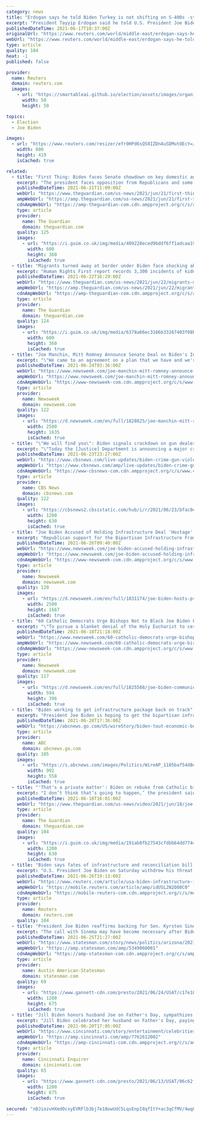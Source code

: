 ```yaml
---
category: news
title: "Erdogan says he told Biden Turkey is not shifting on S-400s -state media"
excerpt: "President Tayyip Erdogan said he told U.S. President Joe Biden at their first meeting that Turkey would not change its stance on its Russian S-400 missile defences over which Washington sanctioned Ankara,"
publishedDateTime: 2021-06-17T10:37:00Z
originalUrl: "https://www.reuters.com/world/middle-east/erdogan-says-he-told-biden-turkey-is-not-shifting-s-400s-state-media-2021-06-17/"
webUrl: "https://www.reuters.com/world/middle-east/erdogan-says-he-told-biden-turkey-is-not-shifting-s-400s-state-media-2021-06-17/"
type: article
quality: 104
heat: -1
published: false

provider:
  name: Reuters
  domain: reuters.com
  images:
    - url: "https://smartableai.github.io/election/assets/images/organizations/reuters.com-50x50.jpg"
      width: 50
      height: 50

topics:
  - Election
  - Joe Biden

images:
  - url: "https://www.reuters.com/resizer/efr0HPd6sQ58IZDnAuSDMutOEcY=/800x419/smart/filters:quality(80)/cloudfront-us-east-2.images.arcpublishing.com/reuters/W7SETYTUYFLWVGRDFQOTBN4PBA.jpg"
    width: 800
    height: 419
    isCached: true

related:
  - title: "First Thing: Biden faces Senate showdown on key domestic agenda issues"
    excerpt: "The president faces opposition from Republicans and some conservative Democrats before a key vote. Plus, why we need to talk about menopause"
    publishedDateTime: 2021-06-21T11:09:00Z
    webUrl: "https://www.theguardian.com/us-news/2021/jun/21/first-thing-biden-faces-senate-showdown-on-key-domestic-agenda-issues"
    ampWebUrl: "https://amp.theguardian.com/us-news/2021/jun/21/first-thing-biden-faces-senate-showdown-on-key-domestic-agenda-issues"
    cdnAmpWebUrl: "https://amp-theguardian-com.cdn.ampproject.org/c/s/amp.theguardian.com/us-news/2021/jun/21/first-thing-biden-faces-senate-showdown-on-key-domestic-agenda-issues"
    type: article
    provider:
      name: The Guardian
      domain: theguardian.com
    quality: 125
    images:
      - url: "https://i.guim.co.uk/img/media/409228eced9bddf6ff1adcaa19b4f38038bee0e1/0_233_3500_2101/master/3500.jpg?width=300&quality=45&auto=format&fit=max&dpr=2&s=00d39a2efd887b22d6d46ed0d2c256cf"
        width: 600
        height: 360
        isCached: true
  - title: "Migrants turned away at border under Biden face shocking abuse in Mexico"
    excerpt: "Human Rights First report records 3,300 incidents of kidnap, rape, trafficking or assault linked to Trump-era Title 42 health protocol"
    publishedDateTime: 2021-06-22T16:29:00Z
    webUrl: "https://www.theguardian.com/us-news/2021/jun/22/migrants-mexico-us-title-42-human-rights-report"
    ampWebUrl: "https://amp.theguardian.com/us-news/2021/jun/22/migrants-mexico-us-title-42-human-rights-report"
    cdnAmpWebUrl: "https://amp-theguardian-com.cdn.ampproject.org/c/s/amp.theguardian.com/us-news/2021/jun/22/migrants-mexico-us-title-42-human-rights-report"
    type: article
    provider:
      name: The Guardian
      domain: theguardian.com
    quality: 124
    images:
      - url: "https://i.guim.co.uk/img/media/6378a66ec3166b33267403f08b1226aa73841d2a/0_80_3500_2101/master/3500.jpg?width=300&quality=45&auto=format&fit=max&dpr=2&s=fb30b7e372bfa2c404a8262359d1145e"
        width: 600
        height: 360
        isCached: true
  - title: "Joe Manchin, Mitt Romney Announce Senate Deal on Biden's Infrastructure Plan"
    excerpt: "\"We came to an agreement on a plan that we have and we're just going to try to wrap it up tomorrow,\" Manchin told reporters."
    publishedDateTime: 2021-06-24T03:36:00Z
    webUrl: "https://www.newsweek.com/joe-manchin-mitt-romney-announce-senate-deal-bidens-infrastructure-plan-1603588"
    ampWebUrl: "https://www.newsweek.com/joe-manchin-mitt-romney-announce-senate-deal-bidens-infrastructure-plan-1603588?amp=1"
    cdnAmpWebUrl: "https://www-newsweek-com.cdn.ampproject.org/c/s/www.newsweek.com/joe-manchin-mitt-romney-announce-senate-deal-bidens-infrastructure-plan-1603588?amp=1"
    type: article
    provider:
      name: Newsweek
      domain: newsweek.com
    quality: 122
    images:
      - url: "https://d.newsweek.com/en/full/1828825/joe-manchin-mitt-romney-infrastructure.jpg"
        width: 2500
        height: 1635
        isCached: true
  - title: "\"We will find you\": Biden signals crackdown on gun dealers who break the law"
    excerpt: "\"Today the [Justice] Department is announcing a major crackdown to stem the flow of guns used to commit violent crimes,\" Mr. Biden said. \"It's zero tolerance for gun dealers who willfully violate key existing laws and regulations."
    publishedDateTime: 2021-06-23T23:27:00Z
    webUrl: "https://www.cbsnews.com/live-updates/biden-crime-gun-violence-speech-watch-live-today-06-23-2021/"
    ampWebUrl: "https://www.cbsnews.com/amp/live-updates/biden-crime-gun-violence-speech-watch-live-today-06-23-2021/"
    cdnAmpWebUrl: "https://www-cbsnews-com.cdn.ampproject.org/c/s/www.cbsnews.com/amp/live-updates/biden-crime-gun-violence-speech-watch-live-today-06-23-2021/"
    type: article
    provider:
      name: CBS News
      domain: cbsnews.com
    quality: 122
    images:
      - url: "https://cbsnews2.cbsistatic.com/hub/i/r/2021/06/23/bfac0e32-c3b5-42a8-b632-ba24cdc9fd72/thumbnail/1200x630/c9b97f4acf45ab56cc1c5b12b1607519/ap21174764830461.jpg"
        width: 1200
        height: 630
        isCached: true
  - title: "Joe Biden Accused of Holding Infrastructure Deal 'Hostage' in Fresh GOP Showdown"
    excerpt: "Republican support for the Bipartisan Infrastructure Framework appears to be in jeopardy as criticism has mounted."
    publishedDateTime: 2021-06-26T09:40:00Z
    webUrl: "https://www.newsweek.com/joe-biden-accused-holding-infrastructure-deal-hostage-fresh-gop-showdown-1604386"
    ampWebUrl: "https://www.newsweek.com/joe-biden-accused-holding-infrastructure-deal-hostage-fresh-gop-showdown-1604386?amp=1"
    cdnAmpWebUrl: "https://www-newsweek-com.cdn.ampproject.org/c/s/www.newsweek.com/joe-biden-accused-holding-infrastructure-deal-hostage-fresh-gop-showdown-1604386?amp=1"
    type: article
    provider:
      name: Newsweek
      domain: newsweek.com
    quality: 120
    images:
      - url: "https://d.newsweek.com/en/full/1831174/joe-biden-hosts-president-afghanistan.jpg"
        width: 2500
        height: 1667
        isCached: true
  - title: "60 Catholic Democrats Urge Bishops Not to Block Joe Biden From Communion Over Abortion"
    excerpt: "\"To pursue a blanket denial of the Holy Eucharist to certain elected officials would indeed grieve the Holy Spirit and deny the evolution of that individual, a Christian person who is never perfect, but living in the struggle to get there,"
    publishedDateTime: 2021-06-18T21:18:00Z
    webUrl: "https://www.newsweek.com/60-catholic-democrats-urge-bishops-not-block-joe-biden-communion-over-abortion-1602169"
    ampWebUrl: "https://www.newsweek.com/60-catholic-democrats-urge-bishops-not-block-joe-biden-communion-over-abortion-1602169?amp=1"
    cdnAmpWebUrl: "https://www-newsweek-com.cdn.ampproject.org/c/s/www.newsweek.com/60-catholic-democrats-urge-bishops-not-block-joe-biden-communion-over-abortion-1602169?amp=1"
    type: article
    provider:
      name: Newsweek
      domain: newsweek.com
    quality: 117
    images:
      - url: "https://d.newsweek.com/en/full/1825588/joe-biden-communion-catholic-democrats-bishops.jpg"
        width: 594
        height: 396
        isCached: true
  - title: "Biden working to get infrastructure package back on track"
    excerpt: "President Joe Biden is hoping to get the bipartisan infrastructure deal on track by highlighting its expected economic benefits"
    publishedDateTime: 2021-06-28T17:36:00Z
    webUrl: "https://abcnews.go.com/US/wireStory/biden-tout-economic-benefits-infrastructure-package-78538390"
    type: article
    provider:
      name: ABC
      domain: abcnews.go.com
    quality: 105
    images:
      - url: "https://s.abcnews.com/images/Politics/WireAP_1105baf54d8e4e0c87832a42ea330561_16x9_992.jpg"
        width: 992
        height: 558
        isCached: true
  - title: "'That's a private matter': Biden on rebuke from Catholic bishops – video"
    excerpt: "I don’t think that’s going to happen,’ the president said of the suggestion politicians may be blocked from receiving communion"
    publishedDateTime: 2021-06-18T16:01:00Z
    webUrl: "https://www.theguardian.com/us-news/video/2021/jun/18/joe-biden-catholic-bishops-rebuke-video"
    type: article
    provider:
      name: The Guardian
      domain: theguardian.com
    quality: 104
    images:
      - url: "https://i.guim.co.uk/img/media/191ab8fb27543cfdbb64dd774443ea04587a18ef/198_734_3543_2126/master/3543.jpg?width=1200&height=630&quality=85&auto=format&fit=crop&overlay-align=bottom%2Cleft&overlay-width=100p&overlay-base64=L2ltZy9zdGF0aWMvb3ZlcmxheXMvdGctZGVmYXVsdC5wbmc&enable=upscale&s=1e0e5889dd816a19cf45998ed9dfe374"
        width: 1200
        height: 630
        isCached: true
  - title: "Biden says fates of infrastructure and reconciliation bill are not linked"
    excerpt: "U.S. President Joe Biden on Saturday withdrew his threat to veto a $1.2 trillion bipartisan infrastructure bill unless a separate Democratic spending plan also passes Congress, saying that was never his intent."
    publishedDateTime: 2021-06-26T19:13:00Z
    webUrl: "https://www.reuters.com/article/usa-biden-infrastructure-idUSL2N2O80C0"
    ampWebUrl: "https://mobile.reuters.com/article/amp/idUSL2N2O80C0"
    cdnAmpWebUrl: "https://mobile-reuters-com.cdn.ampproject.org/c/s/mobile.reuters.com/article/amp/idUSL2N2O80C0"
    type: article
    provider:
      name: Reuters
      domain: reuters.com
    quality: 104
  - title: "President Joe Biden reaffirms backing for Sen. Kyrsten Sinema's infrastructure plan"
    excerpt: "The call with Sinema may have become necessary after Biden said he wouldn't sign the $1.2 trillion framework unless joined with another plan."
    publishedDateTime: 2021-06-25T21:27:00Z
    webUrl: "https://www.statesman.com/story/news/politics/arizona/2021/06/25/biden-reaffirms-backing-sen-kyrsten-sinemas-infrastructure-plan/5349060001/"
    ampWebUrl: "https://amp.statesman.com/amp/5349060001"
    cdnAmpWebUrl: "https://amp-statesman-com.cdn.ampproject.org/c/s/amp.statesman.com/amp/5349060001"
    type: article
    provider:
      name: Austin American-Statesman
      domain: statesman.com
    quality: 69
    images:
      - url: "https://www.gannett-cdn.com/presto/2021/06/24/USAT/c17e180c-8c87-4829-af0f-0d29521e3e58-biden_with_senators.jpg?auto=webp&crop=3599,2025,x0,y183&format=pjpg&width=1200"
        width: 1200
        height: 675
        isCached: true
  - title: "Jill Biden honors husband Joe on Father's Day, sympathizes with those 'missing their dads'"
    excerpt: "Jill Biden celebrated her husband on Father's Day, paying tribute to their family and expressing sympathy for those \"missing their dads today.\""
    publishedDateTime: 2021-06-20T17:05:00Z
    webUrl: "https://www.cincinnati.com/story/entertainment/celebrities/2021/06/20/fathers-day-jill-biden-joe-biden-family-anchor/7762612002/"
    ampWebUrl: "https://amp.cincinnati.com/amp/7762612002"
    cdnAmpWebUrl: "https://amp-cincinnati-com.cdn.ampproject.org/c/s/amp.cincinnati.com/amp/7762612002"
    type: article
    provider:
      name: Cincinnati Enquirer
      domain: cincinnati.com
    quality: 65
    images:
      - url: "https://www.gannett-cdn.com/presto/2021/06/13/USAT/06c62fe5-3782-4ed3-8997-8eb2f6f09ab8-AFP_AFP_9C299V.jpg?auto=webp&crop=4088,2299,x250,y15&format=pjpg&width=1200"
        width: 1200
        height: 675
        isCached: true

secured: "nBJiozvHXmdOcxyEVRFlb3bj7e18owUdC5LqsEnpI8qfItY+ac3qCfMV/4wq0F4pJwa2b3sx4+2jZDDzhNjORrXFQq7Tj3YzGL6y8HlrK91t15C7rDsTdeaxITCy7KAn1l/5vpK6Di0CxVBNYcbsbRMTQF+SeUbyEv+cIw1dZRWdGIzWH9Aqss/psBbwFhSospkyiaiJYqYmSuXxtQQ0ejyqT4wlUQbgvgWl2Viu8Af2yo+tdC7sbHMROS1x66MlGXSAzWkNhz5LYQd1gttTWGohAeYoYSklTAyygOpK+TzOxmd3zP/MgqiOZd5DVypjPw0oQFdDt/Gja7QCQGtLRBaczFEpUTzZO1uJbLs6AOY=;8jkVnfy32JhLhT8u5hweSg=="
---
```


